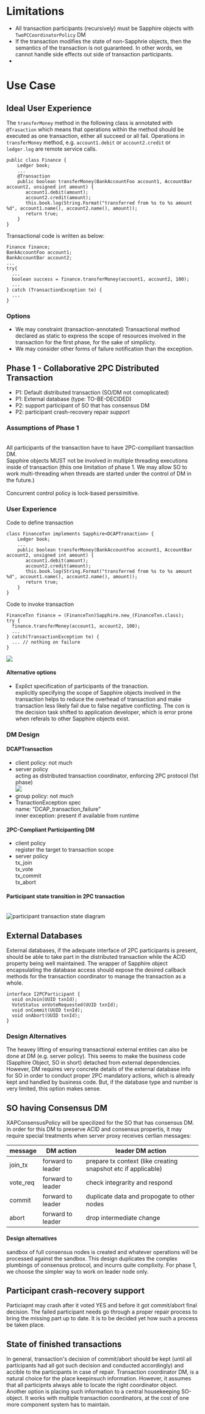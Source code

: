 # Limitations
* All transaction participants (recursively) must be Sapphire objects with `TwoPCCoordinatorPolicy` DM
* If the transaction modifies the state of non-Sapphrie objects, then the semantics of the transaction is not guaranteed. In other words, we cannot handle side effects out side of transaction participants.
* 

# Use Case
## Ideal User Experience
The `transferMoney` method in the following class is annotated with `@Trasaction` which means that operations within the method
should be executed as one transaction, either all succeed or all fail. Operations in `transferMoney` method, e.g. `account1.debit` or 
`account2.credit` or `ledger.log` are remote service calls.

```
public class Finance {   
    Ledger book;
    ...
    @Transaction
    public boolean transferMoney(BankAccountFoo account1, AccountBar account2, unsigned int amount) {
       account1.debit(amount);
       account2.credit(amount);
       this.book.log(String.Format("transferred from %s to %s amount %d", account1.name(), account2.name(), amount)); 
       return true;
    }
}
```

Transactional code is written as below:
```
Finance finance;
BankAccountFoo account1;
BankAccountBar account2;
...
try{
  ...
  boolean success = finance.transferMoney(account1, account2, 100);
  ...
} catch (TransactionException te) {
  ...
}
```
### Options
* We may constraint (transaction-annotated) Transactional method declared as static to express the scope of resources involved in the transaction for the first phase, for the sake of simpilicty.
* We may consider other forms of failure notification than the exception.   

## Phase 1 - Collaborative 2PC Distributed Transaction
* P1: Default distributed transaction (SO/DM not comoplicated)
* P1: External database (type: TO-BE-DECIDED)
* P2: support participant of SO that has consensus DM
* P2: participant crash-recovery repair support
### Assumptions of Phase 1
<br/>All participants of the transaction have to have 2PC-compiliant transaction DM.
<br/>Sapphire objects MUST not be involved in multiple threading executions inside of transaction (thiis one limitation of phase 1. We may allow SO to work multi-threading when threads are started under the control of DM in the future.)   
<br/>Concurrent control policy is lock-based perssimitive. 
### User Experience
Code to define transaction
```
class FinanceTxn implements Sapphire<DCAPTranaction> {
    Ledger book;
    ...
    public boolean transferMoney(BankAccountFoo account1, AccountBar account2, unsigned int amount) {
       account1.debit(amount);
       account2.credit(amount);
       this.book.log(String.Format("transferred from %s to %s amount %d", account1.name(), account2.name(), amount)); 
       return true;
    }
}
```
Code to invoke transaction
```
FinanceTxn finance = (FinanceTxn)Sapphire.new_(FinanceTxn.class);
try {
  finance.transferMoney(account1, account2, 100);
  ...
} catch(TransactionException te) {
  ... // nothing on failure
}
```
![](../images/tx-participants.png)
#### Alternative options
* Explict specification of participants of the tranaction.
<br/> explicitly specifying the scope of Sapphire objects involved in the transaction helps to reduce the overhead of transaction and make transaction less likely fail due to false negative conflicting. The con is the decision task shifted to application developer, which is error prone when referals to other Sapphire objects exist.
### DM Design
#### DCAPTransaction
* client policy: not much
* server policy
<br/>acting as distributed transaction coordinator, enforcing 2PC protocol (1st phase)
<br/> ![](../images/tx-state-chart.png)
* group policy: not much
* TranactionException spec
<br/>name: "DCAP_transaction_failure"
<br/>inner exception: present if available from runtime
#### 2PC-Compliant Participanting DM
* client policy
  <br/> register the target to transaction scope
* server policy
<br/> tx_join
<br/> tx_vote
<br/> tx_commit
<br/> tx_abort
#### Participant state transition in 2PC transaction
<br/>![participant transaction state diagram](../images/tx-participant-svrdm.png)
## External Databases
External databases, if the adequate interface of 2PC participants is present, should be able to take part in the distributed transaction while the ACID property being well maintained. The wrapper of Sapphire object encapsulating the database access should expose the desired callback methods for the transaction coordinator to manage the transaction as a whole.
```
interface I2PCParticipant {
  void onJoin(UUID txnId);
  VoteStatus onVoteRequested(UUID txnId);
  void onCommit(UUID txnId);
  void onAbort(UUID txnId);
}
```
### Design Alternatives
The heavey lifting of ensuring transactional external entities can also be done at DM (e.g. server policy). This seems to make the business code (Sapphire Object, SO in short) detached from external dependencies. However, DM requires very concrete details of the external database info for SO in order to conduct proper 2PC mandatory actions, which is already kept and handled by business code. But, if the database type and number is very limited, this option makes sense.
## SO having Consensus DM
XAPConsensusPolicy will be specilized for the SO that has consensus DM.
In order for this DM to preserve ACID and consensus propertis, it may require special treatments when server proxy receives certian messages:

message | DM action | leader DM action
---|---|---
join_tx | forward to leader | prepare tx context (like creating snapshot etc if applicable)
vote_req | forward to leader | check integrarity and respond
commit | forward to leader | duplicate data and propogate to other nodes
abort | forward to leader | drop intermediate change

#### Design alternatives
sandbox of full consensus nodes is created and whatever operations will be processed against the sandbox. This design duplicates the complex plumbings of consensus protocol, and incurrs quite complixity. For phase 1, we choose the simpler way to work on leader node only.

## Participant crash-recovery support
Particiapnt may crash after it voted YES and before it got commit/abort final decision. The failed participant needs go through a proper repair process to bring the missing part up to date. 
It is to be decided yet how such a process be taken place.

## State of finished transactions
In general, transaction's decision of commit/abort should be kept (until all participants had all got such decision and conducted accordingly) and accible to the participants in case of repair.
Transaction coordinator DM, is a natural choice for the place keepinsuch information. However, it assumes that all participnts always able to locate the right coordinator object. 
Another option is placing such information to a central housekeeping SO-object. It works with multiple transaction coordinators, at the cost of one more component system has to maintain.
